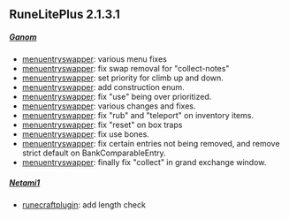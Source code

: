 ## RuneLitePlus 2.1.3.1

##### [Ganom](https://github.com/Ganom)
* [menuentryswapper](https://github.com/runelite-extended/runelite/commit/70c162019e290cdc929947676878655d4fe6da2c): various menu fixes
* [menuentryswapper](https://github.com/runelite-extended/runelite/commit/df7139eee9c4be2823eda68cf53fe00b160117a5): fix swap removal for "collect-notes"
* [menuentryswapper](https://github.com/runelite-extended/runelite/commit/c5934045d5a02a6aa41e4c1f8960b688ef1ce497): set priority for climb up and down.
* [menuentryswapper](https://github.com/runelite-extended/runelite/commit/103d06c60ce3cc673a14798c274014344abc1b1f): add construction enum.
* [menuentryswapper](https://github.com/runelite-extended/runelite/commit/bc4168c4002b3264f0878ed17af829768c40c79a): fix "use" being over prioritized.
* [menuentryswapper](https://github.com/runelite-extended/runelite/pull/1368/commits/d790b0d31edf4105fbde8be415c9a39bf8cc7e2d): various changes and fixes.
* [menuentryswapper](https://github.com/runelite-extended/runelite/pull/1368/commits/731039f37f780a9b6fb5429f7ce5de7499e5e3e4): fix "rub" and "teleport" on inventory items.
* [menuentryswapper](https://github.com/runelite-extended/runelite/pull/1368/commits/0a5ce3d2b9454094e4989bb4e5aed3806a7c265b): fix "reset" on box traps
* [menuentryswapper](https://github.com/runelite-extended/runelite/pull/1368/commits/b068def2e1c78015c5d0f66b65be9b79e3cd5353): fix use bones.
* [menuentryswapper](https://github.com/runelite-extended/runelite/commit/3ebed10e16a6562ea5cc2bafdafd100175e55017): fix certain entries not being removed, and remove strict default on BankComparableEntry.
* [menuentryswapper](https://github.com/runelite-extended/runelite/commit/456f062db752b6b8b894e882c4bd6d9b5ac804fb): finally fix "collect" in grand exchange window.

##### [Netami1](https://github.com/Netami1)
* [runecraftplugin](https://github.com/runelite-extended/runelite/commit/3232b74f27e6eb8febc738cf0b9c1566584b4ece): add length check
